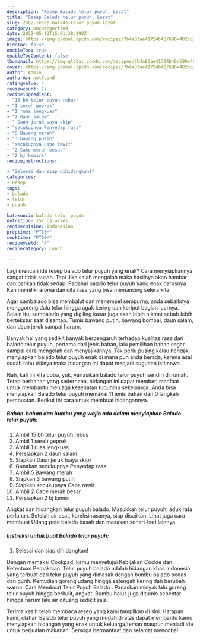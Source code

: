 ```yaml
---
description: "Resep Balado telur puyuh, Lezat"
title: "Resep Balado telur puyuh, Lezat"
slug: 2382-resep-balado-telur-puyuh-lezat
category: Uncategorized
date: 2022-05-13T15:01:38.190Z
image: https://img-global.cpcdn.com/recipes/7b4a83ae41724b46/680x482cq70/balado-telur-puyuh-foto-resep-utama.jpg
hideToc: false
enableToc: true
enableTocContent: false
thumbnail: https://img-global.cpcdn.com/recipes/7b4a83ae41724b46/680x482cq70/balado-telur-puyuh-foto-resep-utama.jpg
cover: https://img-global.cpcdn.com/recipes/7b4a83ae41724b46/680x482cq70/balado-telur-puyuh-foto-resep-utama.jpg
author: Admin
authorAv: notfound
ratingvalue: 4
reviewcount: 17
recipeingredient:
- "15 bh telur puyuh rebus"
- "1 sereh geprek"
- "1 ruas lengkuas"
- "2 daun salam"
- " Daun jeruk saya skip"
- "secukupnya Penyedap rasa"
- "5 Bawang merah"
- "3 bawang putih"
- "secukupnya Cabe rawit"
- "2 Cabe merah besar"
- "2 bj kemiri"
recipeinstructions:

- "Selesai dan siap dihidangkan!"
categories:
- Resep
tags:
- balado
- telur
- puyuh

katakunci: balado telur puyuh 
nutrition: 157 calories
recipecuisine: Indonesian
preptime: "PT16M"
cooktime: "PT60M"
recipeyield: "4"
recipecategory: Lunch

---
```



Lagi mencari ide resep balado telur puyuh yang enak? Cara menyiapkannya sangat tidak susah. Tapi Jika salah mengolah maka hasilnya akan hambar dan bahkan tidak sedap. Padahal balado telur puyuh yang enak harusnya Kan memiliki aroma dan cita rasa yang bisa memancing selera kita.


Agar sambalado bisa membalut dan menempel sempurna, anda sebaiknya menggoreng dulu telur hingga agak kering dan keriput bagian luarnya. Selain itu, sambalado yang digiling kasar juga akan lebih nikmat sebab lebih bertekstur saat disantap. Tumis bawang putih, bawang bombai, daun salam, dan daun jeruk sampai harum.

Banyak hal yang sedikit banyak berpengaruh terhadap kualitas rasa dari balado telur puyuh, pertama dari jenis bahan, lalu pemilihan bahan segar sampai cara mengolah dan menyajikannya. Tak perlu pusing kalau hendak menyiapkan balado telur puyuh enak di mana pun anda berada, karena asal sudah tahu triknya maka hidangan ini dapat menjadi suguhan istimewa.


Nah, kali ini kita coba, yuk, variasikan balado telur puyuh sendiri di rumah. Tetap berbahan yang sederhana, hidangan ini dapat memberi manfaat untuk membantu menjaga kesehatan tubuhmu sekeluarga. Anda bisa menyiapkan Balado telur puyuh memakai 11 jenis bahan dan 0 langkah pembuatan. Berikut ini cara untuk membuat hidangannya.

<!--inarticleads1-->

##### Bahan-bahan dan bumbu yang wajib ada dalam menyiapkan Balado telur puyuh:

1. Ambil 15 bh telur puyuh rebus
1. Ambil 1 sereh geprek
1. Ambil 1 ruas lengkuas
1. Persiapkan 2 daun salam
1. Siapkan  Daun jeruk (saya skip)
1. Gunakan secukupnya Penyedap rasa
1. Ambil 5 Bawang merah
1. Siapkan 3 bawang putih
1. Siapkan secukupnya Cabe rawit
1. Ambil 2 Cabe merah besar
1. Persiapkan 2 bj kemiri


Angkat dan hidangkan telur puyuh balado. Masukkan telur puyuh, aduk rata perlahan. Setelah air asat, koreksi rasanya, siap disajikan. Lihat juga cara membuat Udang pete balado basah dan masakan sehari-hari lainnya. 

<!--inarticleads2-->

##### Instruksi untuk buat Balado telur puyuh:


1. Selesai dan siap dihidangkan!

Dengan memakai Cookpad, kamu menyetujui Kebijakan Cookie dan Ketentuan Pemakaian. Telur puyuh balado adalah hidangan khas Indonesia yang terbuat dari telur puyuh yang dimasak dengan bumbu balado pedas dan gurih. Kemudian goreng udang hingga setengah kering dan berubah warna. Cara Membuat Telur Puyuh Balado : Panaskan minyak lalu goreng telur puyuh hingga berkulit, angkat. Bumbu halus juga ditumis sebentar hingga harum lalu air dituang sedikit saja. 

Terima kasih telah membaca resep yang kami tampilkan di sini. Harapan kami, olahan Balado telur puyuh yang mudah di atas dapat membantu kamu menyiapkan hidangan yang enak untuk keluarga/teman maupun menjadi ide untuk berjualan makanan. Semoga bermanfaat dan selamat mencoba!
